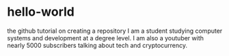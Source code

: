 # hello-world
the github tutorial on creating a repository
I am a student studying computer systems and development at a degree level.
I am also a youtuber with nearly 5000 subscribers talking about tech and cryptocurrency.
